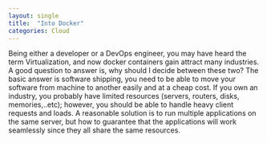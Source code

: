 ```yaml
---
layout: single
title:  "Into Docker"
categories: Cloud
---
```

Being either a developer or a DevOps engineer, you may have heard the term Virtualization, and now docker containers gain attract many industries. A good question to answer is, why should I decide between these two?
The basic answer is software shipping, you need to be able to move your software from machine to another easily and at a cheap cost. If you own an industry, you probably have limited resources (servers, routers, disks, memories,..etc); however, you should be able to handle heavy client requests and loads. A reasonable solution is to run multiple applications on the same server, but how to guarantee that the applications will work seamlessly since they all share the same resources.